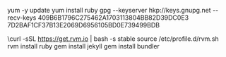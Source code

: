 yum -y update
yum install ruby
gpg --keyserver hkp://keys.gnupg.net --recv-keys 409B6B1796C275462A1703113804BB82D39DC0E3 7D2BAF1CF37B13E2069D6956105BD0E739499BDB

\curl -sSL https://get.rvm.io | bash -s stable
source /etc/profile.d/rvm.sh
rvm install ruby
gem install jekyll
gem install bundler
